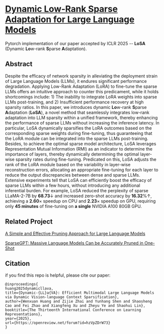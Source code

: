 # [Dynamic Low-Rank Sparse Adaptation for Large Language Models](https://arxiv.org/abs/2502.14816)

Pytorch implementation of our paper accepted by ICLR 2025 -- **LoSA** (Dynamic **Lo**w-rank **S**parse **A**daptation).

## Abstract
Despite the efficacy of network sparsity in alleviating the deployment strain of Large Language Models (LLMs), it endures significant performance degradation. Applying Low-Rank Adaptation (LoRA) to fine-tune the sparse LLMs offers an intuitive approach to counter this predicament, while it holds shortcomings include: 1) The inability to integrate LoRA weights into sparse LLMs post-training, and 2) Insufficient performance recovery at high sparsity ratios. In this paper, we introduces dynamic **Lo**w-rank **S**parse **A**daptation (**LoSA**), a novel method that seamlessly integrates low-rank adaptation into LLM sparsity within a unified framework, thereby enhancing the performance of sparse LLMs without increasing the inference latency. In particular, LoSA dynamically sparsifies the LoRA outcomes based on the corresponding sparse weights during fine-tuning, thus guaranteeing that the LoRA module can be integrated into the sparse LLMs post-training. Besides, to achieve the optimal sparse model architecture, LoSA leverages Representation Mutual Information (RMI) as an indicator to determine the importance of layers, thereby dynamically determining the optimal layer-wise sparsity rates during fine-tuning. Predicated on this, LoSA adjusts the rank of the LoRA module based on the variability in layer-wise reconstruction errors, allocating an appropriate fine-tuning for each layer to reduce the output discrepancies between dense and sparse LLMs. Extensive experiments tell that LoSA can efficiently boost the efficacy of sparse LLMs within a few hours, without introducing any additional inferential burden. For example, LoSA reduced the perplexity of sparse LLaMA-2-7B by $\textbf{68.73}$$\downarrow$ and increased zero-shot accuracy by $\textbf{16.32}$%$\uparrow$, achieving a $\textbf{2.60$\times$}$ speedup on CPU and $\textbf{2.23$\times$}$ speedup on GPU, requiring only $\textbf{45 minutes}$ of fine-tuning on $\textbf{a single}$ NVIDIA A100 80GB GPU.


## Related Project

[A Simple and Effective Pruning Approach for Large Language Models](https://github.com/locuslab/wanda)

[SparseGPT: Massive Language Models Can be Accurately Pruned in One-Shot](https://github.com/ist-daslab/sparsegpt)

## Citation

if you find this repo is helpful, please cite our paper:
```
@inproceedings{
huang2025dynamicllava,
title={Dynamic-{LL}a{VA}: Efficient Multimodal Large Language Models via Dynamic Vision-language Context Sparsification},
author={Wenxuan Huang and Zijie Zhai and Yunhang Shen and Shaosheng Cao and Fei Zhao and Xiangfeng Xu and Zheyu Ye and Shaohui Lin},
booktitle={The Thirteenth International Conference on Learning Representations},
year={2025},
url={https://openreview.net/forum?id=hzVpZDrW73}
}
```
